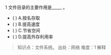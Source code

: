 1
文件目录的主要作用是_____ 。
- ( ) A.按名存取 
- ( ) B.提高速度 
- ( ) C.节省空间 
- ( ) D.提高外存利用率

> 知识点：文件系统。
> 出处：网络
> 难度：1
> 解释
